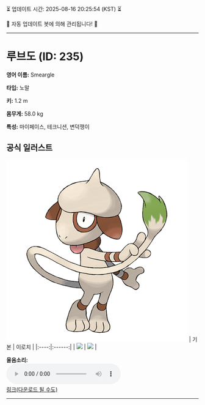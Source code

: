 
⏳ 업데이트 시간: 2025-08-16 20:25:54 (KST) ⏳

🤖 자동 업데이트 봇에 의해 관리됩니다! 🤖

---

# 루브도 (ID: 235)
**영어 이름:** Smeargle

**타입:** 노말

**키:** 1.2 m

**몸무게:** 58.0 kg

**특성:** 마이페이스, 테크니션, 변덕쟁이

## 공식 일러스트
![](https://raw.githubusercontent.com/PokeAPI/sprites/master/sprites/pokemon/other/official-artwork/235.png)
| 기본 | 이로치 |
|:----:|:------:|
| <img src="http://play.pokemonshowdown.com/sprites/ani/smeargle.gif" width="200"> | <img src="http://play.pokemonshowdown.com/sprites/ani-shiny/smeargle.gif" width="200"> |

**울음소리:**<br><audio controls src="https://raw.githubusercontent.com/PokeAPI/cries/main/cries/pokemon/latest/235.ogg"></audio><br> [링크(다운로드 될 수도)](https://raw.githubusercontent.com/PokeAPI/cries/main/cries/pokemon/latest/235.ogg)


---
